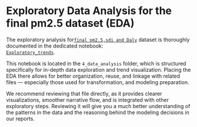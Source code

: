 # Exploratory Data Analysis for the final pm2.5 dataset (EDA)

The exploratory analysis for[`final pm2.5,sdi and Daly`](../final_datasets/clean_merged_data.csv)
dataset is thoroughly documented in the
dedicated notebook:  
[`Exploratory_trends`](../4_data_analysis/PM₂.₅_health_impact_analysis/02_exploratory_trends.ipynb).

This notebook is located in the `4_data_analysis` folder, which is structured
specifically for in-depth data exploration and trend visualization. Placing the
EDA there allows for better organization, reuse, and linkage with related files
— especially those used for transformation, and modeling preparation.

We recommend reviewing that file directly, as it provides clearer
visualizations, smoother narrative flow, and is integrated with other
exploratory steps. Reviewing it will give you a much better understanding of
the patterns in the data and the reasoning behind the modeling decisions in our reports.
